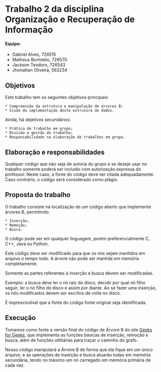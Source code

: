 # Trabalho 2 da disciplina Organização e Recuperação de Informação
#### Equipe:
- Gabriel Alves, 726515
- Matheus Bortoleto, 726570
- Jackson Teodoro, 726543
- Jhonattan Oliveira, 563234

## Objetivos

Este trabalho tem os seguintes objetivos principais:

    * Compreensão da estrutura e manipulação de árvores B;
    * Visão da implementação desta estrutura de dados.

Ainda, há objetivos secundários:

    * Prática de trabalho em grupo;
    * Divisão e gestão do trabalho;
    * Responsabilidade na elaboração de trabalhos em grupo.

## Elaboração e responsabilidades

Qualquer código que não seja de autoria do grupo e se deseje usar no trabalho somente poderá ser incluído com autorização expressa do professor. Neste caso, a fonte do código deve ser citada adequadamente. Caso contrário, o código será considerado como plágio.

## Proposta do trabalho

O trabalho consiste na localização de um código aberto que implemente árvores B, permitindo:

    * Inserção;
    * Remoção;
    * Busca.

O código pode ser em qualquer linguagem, porém preferencialmente C, C++, Java ou Python.

Este código deve ser modificado para que os nós sejam mantidos em arquivo o tempo todo. A árvore não pode ser mantida em memória completamente.

Somente as partes referentes à inserção e busca devem ser modificadas.

Exemplo: a busca deve ler o nó raiz do disco, decidir por qual nó filho seguir, ler o nó filho do disco e assim por diante. Ao se fazer uma inserção, os nós modificados devem ser escritos de volta no disco.

É imprescindível que a fonte do código fonte original seja identificada.

## Execução

Tomamos como fonte a versão final do código de Árvore B do site [Geeks for Geeks](http://www.geeksforgeeks.org/b-tree-set-3delete/), que implementa as funções básicas de inserção, remoção e busca, além de funções utilitárias para traçar o caminho do grafo.

Nosso código manipulará a Árvore B de forma que ela fique em um único arquivo, e as operações de inserção e busca atuarão todas em memória secundária, tendo no máximo um nó carregado em memória primária de cada vez.
